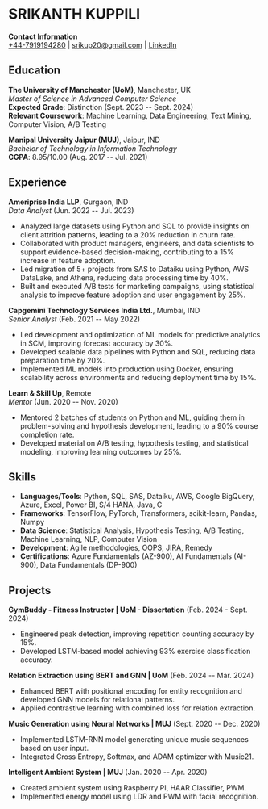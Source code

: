 # SRIKANTH KUPPILI

**Contact Information**  
[+44-7919194280](tel:+44-7919194280) | [srikup20@gmail.com](mailto:srikup20@gmail.com) | [LinkedIn](https://www.linkedin.com/in/srikanthkuppili)

## Education

**The University of Manchester (UoM)**, Manchester, UK  
*Master of Science in Advanced Computer Science*  
**Expected Grade**: Distinction (Sept. 2023 -- Sept. 2024)  
**Relevant Coursework**: Machine Learning, Data Engineering, Text Mining, Computer Vision, A/B Testing

**Manipal University Jaipur (MUJ)**, Jaipur, IND  
*Bachelor of Technology in Information Technology*  
**CGPA**: 8.95/10.00 (Aug. 2017 -- Jul. 2021)

## Experience

**Ameriprise India LLP**, Gurgaon, IND  
*Data Analyst* (Jun. 2022 -- Jul. 2023)  
- Analyzed large datasets using Python and SQL to provide insights on client attrition patterns, leading to a 20% reduction in churn rate.  
- Collaborated with product managers, engineers, and data scientists to support evidence-based decision-making, contributing to a 15% increase in feature adoption.  
- Led migration of 5+ projects from SAS to Dataiku using Python, AWS DataLake, and Athena, reducing data processing time by 40%.  
- Built and executed A/B tests for marketing campaigns, using statistical analysis to improve feature adoption and user engagement by 25%.

**Capgemini Technology Services India Ltd.**, Mumbai, IND  
*Senior Analyst* (Feb. 2021 -- May 2022)  
- Led development and optimization of ML models for predictive analytics in SCM, improving forecast accuracy by 30%.  
- Developed scalable data pipelines with Python and SQL, reducing data preparation time by 20%.  
- Implemented ML models into production using Docker, ensuring scalability across environments and reducing deployment time by 15%.

**Learn & Skill Up**, Remote  
*Mentor* (Jun. 2020 -- Nov. 2020)  
- Mentored 2 batches of students on Python and ML, guiding them in problem-solving and hypothesis development, leading to a 90% course completion rate.  
- Developed material on A/B testing, hypothesis testing, and statistical modeling, improving learning outcomes by 25%.

## Skills

- **Languages/Tools**: Python, SQL, SAS, Dataiku, AWS, Google BigQuery, Azure, Excel, Power BI, S/4 HANA, Java, C  
- **Frameworks**: TensorFlow, PyTorch, Transformers, scikit-learn, Pandas, Numpy  
- **Data Science**: Statistical Analysis, Hypothesis Testing, A/B Testing, Machine Learning, NLP, Computer Vision  
- **Development**: Agile methodologies, OOPS, JIRA, Remedy  
- **Certifications**: Azure Fundamentals (AZ-900), AI Fundamentals (AI-900), Data Fundamentals (DP-900)

## Projects

**GymBuddy - Fitness Instructor | UoM - Dissertation** (Feb. 2024 - Sept. 2024)  
- Engineered peak detection, improving repetition counting accuracy by 15%.  
- Developed LSTM-based model achieving 93% exercise classification accuracy.

**Relation Extraction using BERT and GNN | UoM** (Feb. 2024 -- Mar. 2024)  
- Enhanced BERT with positional encoding for entity recognition and developed GNN models for relational patterns.  
- Applied contrastive learning with combined loss for relation extraction.

**Music Generation using Neural Networks | MUJ** (Sept. 2020 -- Dec. 2020)  
- Implemented LSTM-RNN model generating unique music sequences based on user input.  
- Integrated Cross Entropy, Softmax, and ADAM optimizer with Music21.

**Intelligent Ambient System | MUJ** (Jan. 2020 -- Apr. 2020)  
- Created ambient system using Raspberry PI, HAAR Classifier, PWM.  
- Implemented energy model using LDR and PWM with facial recognition.

